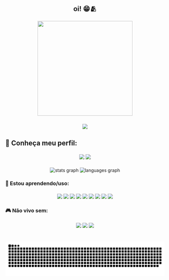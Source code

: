 <h2 align="center">oi! 😁🫂</h2>

<div align="center">
  <img width="300" height="300" src="https://i.makeagif.com/media/6-13-2015/NRO131.gif">
</div>

###

<div align="center">
  <img src="https://visitor-badge.laobi.icu/badge?page_id=juliacvieira.juliacvieira&"  />
</div>

###

<h2 align="left">📍  Conheça meu perfil:</h2>

###

<div align="center">
  <a href="https://mail.google.com/mail/u/0/?tab=rm&ogbl#inbox?compose=CllgCKCHTgnQrMtSfbhcbqRZKpXPHQWjwqLTnLqPhkFDgSBtjpfFSlsfGnslwTwBfCxpDTXSzfL" target="_blank"><img src="https://img.shields.io/badge/Gmail-D14836?style=for-the-badge&logo=gmail&logoColor=white" /></a>
  <a href="https://www.instagram.com/juliacerqueiraz/" target="_blank"><img src="https://img.shields.io/badge/Instagram-E4405F?style=for-the-badge&logo=instagram&logoColor=white" /></a>
</div>

###

<div align="center">
  <img src="https://github-readme-stats.vercel.app/api?username=juliacvieira&hide_title=false&hide_rank=false&show_icons=true&include_all_commits=true&count_private=true&disable_animations=false&theme=tokyonight&locale=en&hide_border=true" height="150" alt="stats graph"  />
  <img src="https://github-readme-stats.vercel.app/api/top-langs?username=juliacvieira&locale=en&hide_title=false&layout=compact&card_width=320&langs_count=5&theme=tokyonight&hide_border=true" height="150" alt="languages graph"  />
</div>

###

<h3 align="left">🧠  Estou aprendendo/uso:</h3>

###

<div align="center">
  <img src="https://img.shields.io/badge/Python-14354C?style=for-the-badge&logo=python&logoColor=white" height="25" />
  <img src="https://img.shields.io/badge/R-276DC3?style=for-the-badge&logo=r&logoColor=white" height="25" />
  <img src="https://img.shields.io/badge/HTML-239120?style=for-the-badge&logo=html5&logoColor=white" height="25" />
  <img src="https://img.shields.io/badge/Markdown-000000?style=for-the-badge&logo=markdown&logoColor=white" height="25" />
  <img src="https://img.shields.io/badge/MySQL-00000F?style=for-the-badge&logo=mysql&logoColor=white" height="25" />
  <img src="https://img.shields.io/badge/Microsoft_Excel-217346?style=for-the-badge&logo=microsoft-excel&logoColor=white" height="25" />
  <img src="https://img.shields.io/badge/Visual_Studio_Code-0078D4?style=for-the-badge&logo=visual%20studio%20code&logoColor=white" height="25" />
  <img src="https://img.shields.io/badge/RStudio-75AADB?style=for-the-badge&logo=RStudio&logoColor=white" height="25" />
  <img src="https://img.shields.io/badge/Spyder%20Ide-FF0000?style=for-the-badge&logo=spyder%20ide&logoColor=white" height="25" />
</div>

###

<h3 align="left">🎮  Não vivo sem:</h3>

###

<div align="center">
  <img src="https://img.shields.io/badge/Spotify-1ED760?&style=for-the-badge&logo=spotify&logoColor=white" height="25" />
  <img src="https://img.shields.io/badge/PlayStation-003791?style=for-the-badge&logo=playstation&logoColor=white" height="25" />
  <img src="https://img.shields.io/badge/FIFA-B7312F?style=for-the-badge&logo=fifa&logoColor=white" height="25" />
</div>

###

<br clear="both">

<img src="https://raw.githubusercontent.com/juliacvieira/juliacvieira/output/snake.svg" alt="Snake animation" />

###
